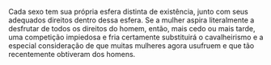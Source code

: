 ﻿Cada sexo tem sua própria esfera distinta de existência, junto com seus adequados direitos dentro dessa esfera. Se a mulher aspira literalmente a desfrutar de todos os direitos do homem, então, mais cedo ou mais tarde, uma competição impiedosa e fria certamente substituirá o cavalheirismo e a especial consideração de que muitas mulheres agora usufruem e que tão recentemente obtiveram dos homens.